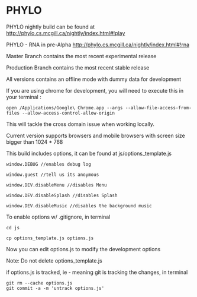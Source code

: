 PHYLO
=====

PHYLO nightly build can be found at 
http://phylo.cs.mcgill.ca/nightly/index.html#!play

PHYLO - RNA in pre-Alpha
http://phylo.cs.mcgill.ca/nightly/index.html#!rna

Master Branch contains the most recent experimental release

Production Branch contains the most recent stable release

All versions contains an offline mode with dummy data for development 

If you are using chrome for development, you will need to execute this in your terminal : 

	open /Applications/Google\ Chrome.app --args --allow-file-access-from-files --allow-access-control-allow-origin

This will tackle the cross domain issue when working locally. 

Current version supports browsers and mobile browsers with screen size bigger than 1024 * 768

This build includes options, it can be found at js/options_template.js

	window.DEBUG //enables debug log

	window.guest //tell us its anoymous
	
	window.DEV.disableMenu //disables Menu
	
	window.DEV.disableSplash //disables Splash 
	
	window.DEV.disableMusic //disables the background music

To enable options w/ .gitignore, in terminal

	cd js

	cp options_template.js options.js
	
Now you can edit options.js to modify the development options

Note: Do not delete options_template.js

if options.js is tracked, ie - meaning git is tracking the changes, in terminal

	git rm --cache options.js
	git commit -a -m 'untrack options.js'
